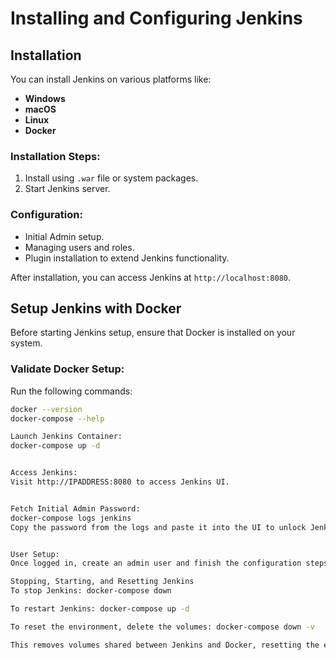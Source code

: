 # Installing and Configuring Jenkins

## Installation

You can install Jenkins on various platforms like:
- **Windows**
- **macOS**
- **Linux**
- **Docker**

### Installation Steps:
1. Install using `.war` file or system packages.
2. Start Jenkins server.

### Configuration:
- Initial Admin setup.
- Managing users and roles.
- Plugin installation to extend Jenkins functionality.

After installation, you can access Jenkins at `http://localhost:8080`.

## Setup Jenkins with Docker

Before starting Jenkins setup, ensure that Docker is installed on your system.

### Validate Docker Setup:
Run the following commands:
```bash
docker --version
docker-compose --help

Launch Jenkins Container:
docker-compose up -d


Access Jenkins:
Visit http://IPADDRESS:8080 to access Jenkins UI.


Fetch Initial Admin Password:
docker-compose logs jenkins
Copy the password from the logs and paste it into the UI to unlock Jenkins.


User Setup:
Once logged in, create an admin user and finish the configuration steps.

Stopping, Starting, and Resetting Jenkins
To stop Jenkins: docker-compose down

To restart Jenkins: docker-compose up -d

To reset the environment, delete the volumes: docker-compose down -v

This removes volumes shared between Jenkins and Docker, resetting the environment.